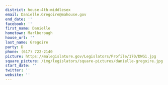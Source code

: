 ```yaml
---
district: house-4th-middlesex
email: Danielle.Gregoire@mahouse.gov
end_date: ''
facebook: ''
first_name: Danielle
hometown: Marlborough
house_url: ''
last_name: Gregoire
party: D
phone: (617) 722-2140
picture: https://malegislature.gov/Legislators/Profile/170/DWG1.jpg
square_picture: /img/legislators/square-pictures/danielle-gregoire.jpg
start_date: ''
twitter: ''
website: ''
---
```

